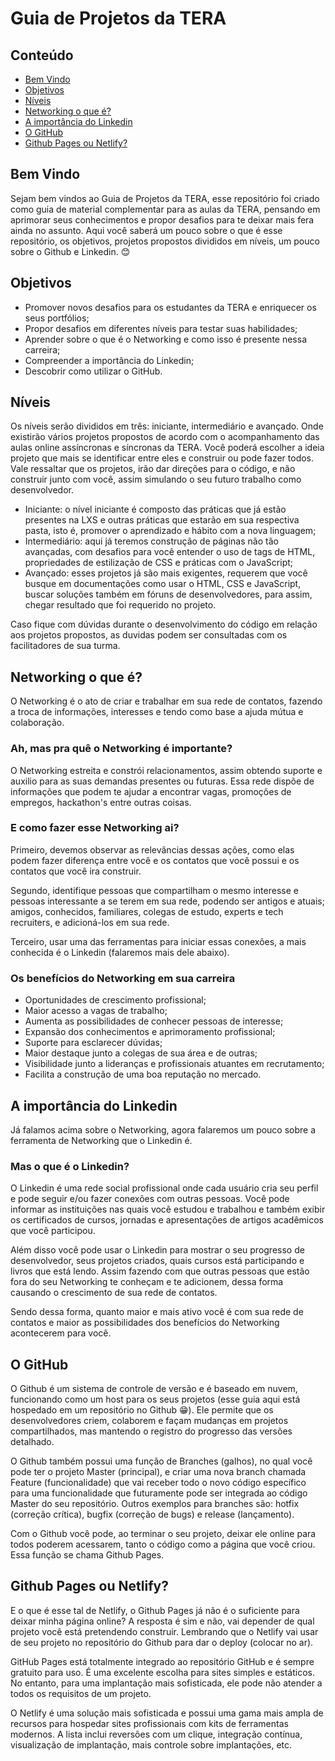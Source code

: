 # Guia de Projetos da TERA

## Conteúdo

- [Bem Vindo](#bem_vindo)
- [Objetivos](#objetivos)
- [Níveis](#niveis)
- [Networking o que é?](#networking)
- [A importância do Linkedin](#linkedin)
- [O GitHub](#github)
- [Github Pages ou Netlify?](#netlify)

## Bem Vindo <a name = "bem_vindo"></a>

Sejam bem vindos ao Guia de Projetos da TERA, esse repositório foi criado como guia de material complementar para as aulas da TERA, pensando em aprimorar seus conhecimentos e propor desafios para te deixar mais fera ainda no assunto. Aqui você saberá um pouco sobre o que é esse repositório, os objetivos, projetos propostos divididos em níveis, um pouco sobre o Github e Linkedin. 😊

## Objetivos <a name = "objetivos"></a>

- Promover novos desafios para os estudantes da TERA e enriquecer os seus portfólios;
- Propor desafios em diferentes níveis para testar suas habilidades;
- Aprender sobre o que é o Networking e como isso é presente nessa carreira;
- Compreender a importância do Linkedin;
- Descobrir como utilizar o GitHub.

## Níveis <a name = "niveis"></a>

Os níveis serão divididos em três: iniciante, intermediário e avançado. Onde existirão vários projetos propostos de acordo com o acompanhamento das aulas online assíncronas e síncronas da TERA. Você poderá escolher a ideia projeto que mais se identificar entre eles e construir ou pode fazer todos. Vale ressaltar que os projetos, irão dar direções para o código, e não construir junto com você, assim simulando o seu futuro trabalho como desenvolvedor.

- Iniciante: o nível iniciante é composto das práticas que já estão presentes na LXS e outras práticas que estarão em sua respectiva pasta, isto é, promover o aprendizado e hábito com a nova linguagem;
- Intermediário: aqui já teremos construção de páginas não tão avançadas, com desafios para você entender o uso de tags de HTML, propriedades de estilização de CSS e práticas com o JavaScript;
- Avançado: esses projetos já são mais exigentes, requerem que você busque em documentações como usar o HTML, CSS e JavaScript, buscar soluções também em fóruns de desenvolvedores, para assim, chegar resultado que foi requerido no projeto.

Caso fique com dúvidas durante o desenvolvimento do código em relação aos projetos propostos, as duvidas podem ser consultadas com os facilitadores de sua turma.

## Networking o que é? <a name = "networking"></a>

O Networking é o ato de criar e trabalhar em sua rede de contatos, fazendo a troca de informações, interesses e tendo como base a ajuda mútua e colaboração. </br>

### Ah, mas pra quê o Networking é importante?

O Networking estreita e constrói relacionamentos, assim obtendo suporte e auxilio para as suas demandas presentes ou futuras. Essa rede dispõe de informações que podem te ajudar a encontrar vagas, promoções de empregos, hackathon's entre outras coisas. </br>

### E como fazer esse Networking ai?

Primeiro, devemos observar as relevâncias dessas ações, como elas podem fazer diferença entre você e os contatos que você possui e os contatos que você ira construir.

Segundo, identifique pessoas que compartilham o mesmo interesse e pessoas interessante a se terem em sua rede, podendo ser antigos e atuais; amigos, conhecidos, familiares, colegas de estudo, experts e tech recruiters, e adicioná-los em sua rede.

Terceiro, usar uma das ferramentas para iniciar essas conexões, a mais conhecida é o Linkedin (falaremos mais dele abaixo).

### Os benefícios do Networking em sua carreira

- Oportunidades de crescimento profissional;
- Maior acesso a vagas de trabalho;
- Aumenta as possibilidades de conhecer pessoas de interesse;
- Expansão dos conhecimentos e aprimoramento profissional;
- Suporte para esclarecer dúvidas;
- Maior destaque junto a colegas de sua área e de outras;
- Visibilidade junto a lideranças e profissionais atuantes em recrutamento;
- Facilita a construção de uma boa reputação no mercado.

## A importância do Linkedin <a name = "linkedin"></a>

Já falamos acima sobre o Networking, agora falaremos um pouco sobre a ferramenta de Networking que o Linkedin é.

### Mas o que é o Linkedin?

O Linkedin é uma rede social profissional onde cada usuário cria seu perfil e pode seguir e/ou fazer conexões com outras pessoas. Você pode informar as instituições nas quais você estudou e trabalhou e também exibir os certificados de cursos, jornadas e apresentações de artigos acadêmicos que você participou.

Além disso você pode usar o Linkedin para mostrar o seu progresso de desenvolvedor, seus projetos criados, quais cursos está participando e livros que está lendo. Assim fazendo com que outras pessoas que estão fora do seu Networking te conheçam e te adicionem, dessa forma causando o crescimento de sua rede de contatos.

Sendo dessa forma, quanto maior e mais ativo você é com sua rede de contatos e maior as possibilidades dos benefícios do Networking acontecerem para você.

## O GitHub <a name = "github"></a>

O Github é um sistema de controle de versão e é baseado em nuvem, funcionando como um host para os seus projetos (esse guia aqui está hospedado em um repositório no Github 😁). Ele permite que os desenvolvedores criem, colaborem e façam mudanças em projetos compartilhados, mas mantendo o registro do progresso das versões detalhado.

O Github também possui uma função de Branches (galhos), no qual você pode ter o projeto Master (principal), e criar uma nova branch chamada Feature (funcionalidade) que vai receber todo o novo código específico para uma funcionalidade que futuramente pode ser integrada ao código Master do seu repositório. Outros exemplos para branches são: hotfix (correção crítica), bugfix (correção de bugs) e release (lançamento).

Com o Github você pode, ao terminar o seu projeto, deixar ele online para todos poderem acessarem, tanto o código como a página que você criou. Essa função se chama Github Pages.

## Github Pages ou Netlify? <a name = "netlify"></a>

E o que é esse tal de Netlify, o Github Pages já não é o suficiente para deixar minha página online? A resposta é sim e não, vai depender de qual projeto você está pretendendo construir. Lembrando que o Netlify vai usar de seu projeto no repositório do Github para dar o deploy (colocar no ar).

GitHub Pages está totalmente integrado ao repositório GitHub e é sempre gratuito para uso. É uma excelente escolha para sites simples e estáticos. No entanto, para uma implantação mais sofisticada, ele pode não atender a todos os requisitos de um projeto.

O Netlify é uma solução mais sofisticada e possui uma gama mais ampla de recursos para hospedar sites profissionais com kits de ferramentas modernos. A lista inclui reversões com um clique, integração contínua, visualização de implantação, mais controle sobre implantações, etc.
